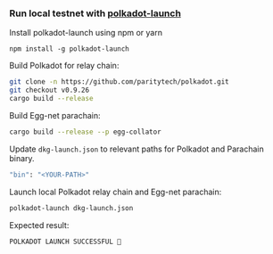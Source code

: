 ### Run local testnet with [polkadot-launch](https://github.com/paritytech/polkadot-launch)

Install polkadot-launch using npm or yarn

```
npm install -g polkadot-launch
```

Build Polkadot for relay chain:

```bash
git clone -n https://github.com/paritytech/polkadot.git
git checkout v0.9.26
cargo build --release
```

Build Egg-net parachain:

```bash
cargo build --release --p egg-collator
```

Update `dkg-launch.json` to relevant paths for Polkadot and Parachain binary.

```bash
"bin": "<YOUR-PATH>"
```

Launch local Polkadot relay chain and Egg-net parachain:

```bash
polkadot-launch dkg-launch.json
```

Expected result:

```
POLKADOT LAUNCH SUCCESSFUL 🚀
```

